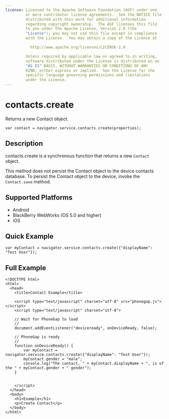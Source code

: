 ```yaml
---
license: Licensed to the Apache Software Foundation (ASF) under one
         or more contributor license agreements.  See the NOTICE file
         distributed with this work for additional information
         regarding copyright ownership.  The ASF licenses this file
         to you under the Apache License, Version 2.0 (the
         "License"); you may not use this file except in compliance
         with the License.  You may obtain a copy of the License at

           http://www.apache.org/licenses/LICENSE-2.0

         Unless required by applicable law or agreed to in writing,
         software distributed under the License is distributed on an
         "AS IS" BASIS, WITHOUT WARRANTIES OR CONDITIONS OF ANY
         KIND, either express or implied.  See the License for the
         specific language governing permissions and limitations
         under the License.
---
```


contacts.create
===============

Returns a new Contact object.

    var contact = navigator.service.contacts.create(properties);

Description
-----------

contacts.create is a synchronous function that returns a new `Contact` object.

This method does not persist the Contact object to the device contacts database.  To persist the Contact object to the device, invoke the `Contact.save` method.

Supported Platforms
-------------------

- Android
- BlackBerry WebWorks (OS 5.0 and higher)
- iOS

Quick Example
-------------

    var myContact = navigator.service.contacts.create({"displayName": "Test User"});

Full Example
------------

    <!DOCTYPE html>
    <html>
      <head>
        <title>Contact Example</title>

        <script type="text/javascript" charset="utf-8" src="phonegap.js"></script>
        <script type="text/javascript" charset="utf-8">

        // Wait for PhoneGap to load
        //
        document.addEventListener("deviceready", onDeviceReady, false);

        // PhoneGap is ready
        //
        function onDeviceReady() {
			var myContact = navigator.service.contacts.create({"displayName": "Test User"});
			myContact.gender = "male";
			console.log("The contact, " + myContact.displayName + ", is of the " + myContact.gender + " gender");
        }
    

        </script>
      </head>
      <body>
        <h1>Example</h1>
        <p>Create Contact</p>
      </body>
    </html>
